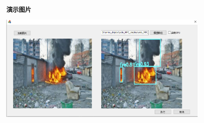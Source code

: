 ### 演示图片
![Image text](https://github.com/huangshihong/yolov5_MFC_Onnxruntime/blob/v1.0/result1.png)
